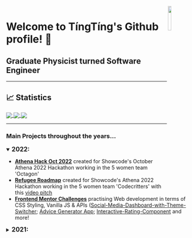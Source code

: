 
<div>
  <img src="https://media.giphy.com/media/CuuSHzuc0O166MRfjt/giphy.gif" width="13%" align="right"/>
</div>

# Welcome to TíngTíng's Github profile! :wave:
Graduate Physicist turned Software Engineer
---

---
## :chart_with_upwards_trend: Statistics
<a href="https://github.com/anuraghazra/github-readme-stats">
<img align="center" src="https://readme-stats-m-chan.vercel.app/api?username=m-chan&count_private=true&include_all_commits=true&show_icons=true&hide=contribs,issues&theme=jolly&exclude_repo=[readme-stats,github-readme-stats]&custom_title=TíngTíng's_GitHub_Stats"/>
<img align="center" src="https://readme-stats-m-chan.vercel.app/api/wakatime?username=m_chan&theme=jolly&custom_title=Time_Coded_Over_the_Year&hide=Text,Markdown,Other,Ezhil,reStructuredText&layout=compact&range=last_year"/>
<img align="center" src="https://readme-stats-m-chan.vercel.app/api/top-langs/?username=m-chan&layout=compact&theme=jolly&langs_count=8&exclude_repo=readme-stats,github-readme-stats"/>
</a>

---
### Main Projects throughout the years...
<details open>
<summary><strong><big>2022:</big></strong></summary>
<ul>
  <li><a href="https://github.com/M-Chan/Athena-Hack-Oct-2022"><b>Athena Hack Oct 2022</b></a> created for Showcode's October Athena 2022 Hackathon working in the 5 women team 'Octagon'</li>
  <li><a href="https://m-chan.github.io/Athena-Hack-2022/"><b>Refugee Roadmap</b></a> created for Showcode's Athena 2022 Hackathon working in the 5 women team 'Codecritters' with this <a href="https://youtu.be/EDl54dMu6mI">video pitch</a></li>
  <li><a href="https://www.frontendmentor.io/profile/M-Chan"><b>Frontend Mentor Challenges</b></a> practising Web development in terms of CSS Styling, Vanilla JS & APIs (<a href="https://m-chan.github.io/Social-Media-Dashboard-with-Theme-Switcher/">Social-Media-Dashboard-with-Theme-Switcher</a>; <a href="https://m-chan.github.io/Advice-Generator-App/">Advice Generator App</a>; <a href="https://m-chan.github.io/Interactive-Rating-Component/">Interactive-Rating-Component</a> and more!</li> 
</ul>
</details>

<details>
<summary><strong><big>2021:</big></strong></summary>
<ul>
  <li> <a href="https://devpost.com/software/fixable-community-powered-repair-app"><b>Fixable App</b></a> created for Showcode's Athena Hackathon working with 4 other amazing women (The_codebrewers) </li>
  <li> <b>Phyphox Arduino project</b> focusing on visualising remote sensor data for my Summer Masterclass Research Placement </li>
  <li> <a href="https://m-chan.github.io/online-chess/"><b>Chess game</b></a> summer project remotely working with other students (Game is currently unfinished) </li>
</ul>
</details>
